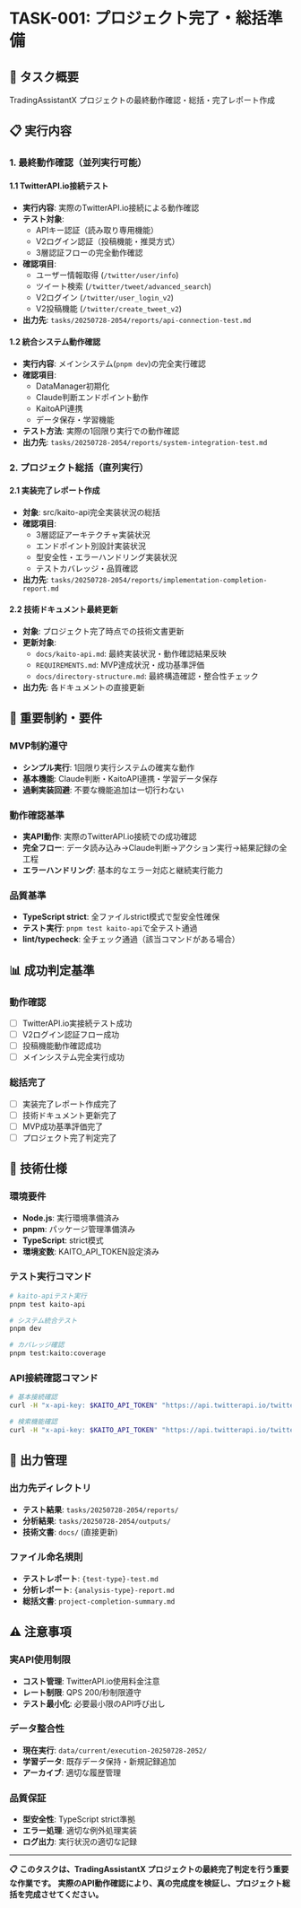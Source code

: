 # TASK-001: プロジェクト完了・総括準備

## 🎯 タスク概要

TradingAssistantX プロジェクトの最終動作確認・総括・完了レポート作成

## 📋 実行内容

### 1. 最終動作確認（並列実行可能）

#### 1.1 TwitterAPI.io接続テスト
- **実行内容**: 実際のTwitterAPI.io接続による動作確認
- **テスト対象**:
  - APIキー認証（読み取り専用機能）
  - V2ログイン認証（投稿機能・推奨方式）
  - 3層認証フローの完全動作確認
- **確認項目**:
  - ユーザー情報取得 (`/twitter/user/info`)
  - ツイート検索 (`/twitter/tweet/advanced_search`)
  - V2ログイン (`/twitter/user_login_v2`)
  - V2投稿機能 (`/twitter/create_tweet_v2`)
- **出力先**: `tasks/20250728-2054/reports/api-connection-test.md`

#### 1.2 統合システム動作確認
- **実行内容**: メインシステム(`pnpm dev`)の完全実行確認
- **確認項目**:
  - DataManager初期化
  - Claude判断エンドポイント動作
  - KaitoAPI連携
  - データ保存・学習機能
- **テスト方法**: 実際の1回限り実行での動作確認
- **出力先**: `tasks/20250728-2054/reports/system-integration-test.md`

### 2. プロジェクト総括（直列実行）

#### 2.1 実装完了レポート作成
- **対象**: src/kaito-api完全実装状況の総括
- **確認項目**:
  - 3層認証アーキテクチャ実装状況
  - エンドポイント別設計実装状況
  - 型安全性・エラーハンドリング実装状況
  - テストカバレッジ・品質確認
- **出力先**: `tasks/20250728-2054/reports/implementation-completion-report.md`

#### 2.2 技術ドキュメント最終更新
- **対象**: プロジェクト完了時点での技術文書更新
- **更新対象**:
  - `docs/kaito-api.md`: 最終実装状況・動作確認結果反映
  - `REQUIREMENTS.md`: MVP達成状況・成功基準評価
  - `docs/directory-structure.md`: 最終構造確認・整合性チェック
- **出力先**: 各ドキュメントの直接更新

## 🚨 重要制約・要件

### MVP制約遵守
- **シンプル実行**: 1回限り実行システムの確実な動作
- **基本機能**: Claude判断・KaitoAPI連携・学習データ保存
- **過剰実装回避**: 不要な機能追加は一切行わない

### 動作確認基準
- **実API動作**: 実際のTwitterAPI.io接続での成功確認
- **完全フロー**: データ読み込み→Claude判断→アクション実行→結果記録の全工程
- **エラーハンドリング**: 基本的なエラー対応と継続実行能力

### 品質基準
- **TypeScript strict**: 全ファイルstrict模式で型安全性確保
- **テスト実行**: `pnpm test kaito-api`で全テスト通過
- **lint/typecheck**: 全チェック通過（該当コマンドがある場合）

## 📊 成功判定基準

### 動作確認
- [ ] TwitterAPI.io実接続テスト成功
- [ ] V2ログイン認証フロー成功
- [ ] 投稿機能動作確認成功
- [ ] メインシステム完全実行成功

### 総括完了
- [ ] 実装完了レポート作成完了
- [ ] 技術ドキュメント更新完了
- [ ] MVP成功基準評価完了
- [ ] プロジェクト完了判定完了

## 🔧 技術仕様

### 環境要件
- **Node.js**: 実行環境準備済み
- **pnpm**: パッケージ管理準備済み
- **TypeScript**: strict模式
- **環境変数**: KAITO_API_TOKEN設定済み

### テスト実行コマンド
```bash
# kaito-apiテスト実行
pnpm test kaito-api

# システム統合テスト
pnpm dev

# カバレッジ確認
pnpm test:kaito:coverage
```

### API接続確認コマンド
```bash
# 基本接続確認
curl -H "x-api-key: $KAITO_API_TOKEN" "https://api.twitterapi.io/twitter/user/info?userName=elonmusk"

# 検索機能確認  
curl -H "x-api-key: $KAITO_API_TOKEN" "https://api.twitterapi.io/twitter/tweet/advanced_search?query=test&queryType=Latest"
```

## 📂 出力管理

### 出力先ディレクトリ
- **テスト結果**: `tasks/20250728-2054/reports/`
- **分析結果**: `tasks/20250728-2054/outputs/`
- **技術文書**: `docs/` (直接更新)

### ファイル命名規則
- **テストレポート**: `{test-type}-test.md`
- **分析レポート**: `{analysis-type}-report.md`
- **総括文書**: `project-completion-summary.md`

## ⚠️ 注意事項

### 実API使用制限
- **コスト管理**: TwitterAPI.io使用料金注意
- **レート制限**: QPS 200/秒制限遵守
- **テスト最小化**: 必要最小限のAPI呼び出し

### データ整合性
- **現在実行**: `data/current/execution-20250728-2052/`
- **学習データ**: 既存データ保持・新規記録追加
- **アーカイブ**: 適切な履歴管理

### 品質保証
- **型安全性**: TypeScript strict準拠
- **エラー処理**: 適切な例外処理実装
- **ログ出力**: 実行状況の適切な記録

---

**📋 このタスクは、TradingAssistantX プロジェクトの最終完了判定を行う重要な作業です。**
**実際のAPI動作確認により、真の完成度を検証し、プロジェクト総括を完成させてください。**